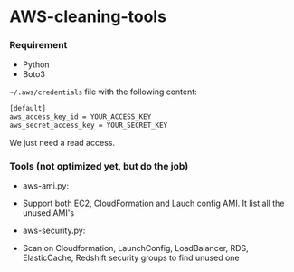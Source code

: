 # AWS-cleaning-tools

### Requirement
- Python
- Boto3

`~/.aws/credentials` file with the following content:
```bash
[default]
aws_access_key_id = YOUR_ACCESS_KEY
aws_secret_access_key = YOUR_SECRET_KEY
```

We just need a read access.

### Tools (not optimized yet, but do the job)
- aws-ami.py:
* Support both EC2, CloudFormation and Lauch config AMI. It list all the unused AMI's
- aws-security.py:
* Scan on Cloudformation, LaunchConfig, LoadBalancer, RDS, ElasticCache, Redshift security groups to find unused one
